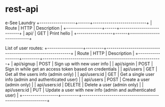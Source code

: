 # rest-api

e-See Laundry
+------------------+------+---------------------------+
| Route            | HTTP |        Description        |
+------------------+------+---------------------------+
|  api/            | GET  | Print hello               |
+------------------+------+---------------------------+

List of user routes:
+------------------+---------+------------------------------------------------------------+
|  Route           | HTTP    |            Description                                     |
+------------------+---------+------------------------------------------------------------+
|  api/signup      | POST    | Sign up with new user info                                 |
|  api/signin      | POST    | Sign in while get an access token  based on credentials    |
|  api/users       | GET     | Get all the users info (admin only)                        |
|  api/users:id    | GET     | Get a single user info (admin and authenticated user)      |
|  api/users       | POST    | Create a user (admin only)                                 |
|  api/users:id    | DELETE  | Delete a user (admin only)                                 |
|  api/users:id    | PUT     | Update a user with new info (admin and authenticated user) |
+------------------+---------+------------------------------------------------------------+
